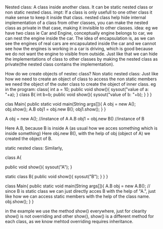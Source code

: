 Nested class: A class inside another class. It can be static nested class or non static nested class.
impt: If a class is only usefull to one other class it make sense to keep it inside that class.
  nested class help hide internal implementation of a class from other classes, you can make the nested class as private in that case, making it invisible to other classes.
idea: eg we have two class ie Car and Engine, conceptually engine belongs to car, we can nest the engine inside the car. The idea of encapsulation is, as we can see the engines
  of real cars are encapsulated inside the car and we cannot see how the engines is working in a car is driving, which is good because we do not want the engine to visible from outside.
  Just like that we can hide the implementations of class to other classes by making the nested class as private(the nested class contains the implementation).

How do we create objects of nestec class?
  Non static nested class: Just like how we need to create an object of class to access the non static members we need the object of the outer class to create the object of inner class.
  eg in the program:
  class{
    int a = 10;
    public void show(){
      sysout("value of a: "+a);
    }
    class B{
      int b=b;
      public void show(){
        sysout("value of b: "+b);
      }
    }
  }

  clas Main{
    public static void main(String args[]){
      A obj = new A();
      obj.show();
      A.B obj1  = obj.new B();
      obj1.show();
    }
  }


   A obj = new A(); //instance of A
   A.B obj1 = obj.new B() //instance of B

  Here A.B, because B is inside A (as usual how we acces something which is inside something)
  Here obj.new B(), with the help of obj (object of A) we created the object of B.

  static nested class: Similarly,

  class A{

  public void show(){
    sysout("A");
  }

   static class B{
     public void show(){
       syosut("B");
     }
   }
  }

  class Main{
     public static void main(String args[]){
         A.B obj = new A.B(); // since B is static class we can just directly acces B with the help of "A.", just like how we can access static members with the help of the class name.
         obj.show();
     }
  }


  in the example we use the method show() everywhere, just for clearity show() is not overriding and other show(), show() is a different method for each class, as we know mehtod overriding 
  requires inheritance. 


















  
    
